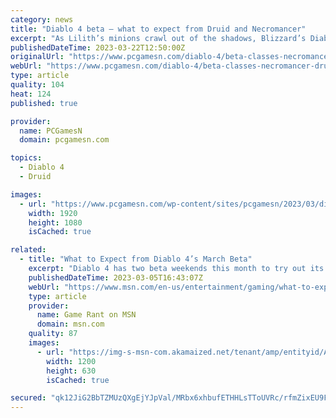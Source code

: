 ```yaml
---
category: news
title: "Diablo 4 beta – what to expect from Druid and Necromancer"
excerpt: "As Lilith’s minions crawl out of the shadows, Blizzard’s Diablo 4 beta has proven that you’ll need to muster all of your strength to send them back to the burning hells. Two new Diablo 4 classes will ..."
publishedDateTime: 2023-03-22T12:50:00Z
originalUrl: "https://www.pcgamesn.com/diablo-4/beta-classes-necromancer-druid"
webUrl: "https://www.pcgamesn.com/diablo-4/beta-classes-necromancer-druid"
type: article
quality: 104
heat: 124
published: true

provider:
  name: PCGamesN
  domain: pcgamesn.com

topics:
  - Diablo 4
  - Druid

images:
  - url: "https://www.pcgamesn.com/wp-content/sites/pcgamesn/2023/03/diablo-4-beta-necromancer-druid-classes.jpg"
    width: 1920
    height: 1080
    isCached: true

related:
  - title: "What to Expect from Diablo 4’s March Beta"
    excerpt: "Diablo 4 has two beta weekends this month to try out its five character classes and earn rewards that will transfer into June's full launch."
    publishedDateTime: 2023-03-05T16:43:07Z
    webUrl: "https://www.msn.com/en-us/entertainment/gaming/what-to-expect-from-diablo-4-s-march-beta/ar-AA18g0hZ"
    type: article
    provider:
      name: Game Rant on MSN
      domain: msn.com
    quality: 87
    images:
      - url: "https://img-s-msn-com.akamaized.net/tenant/amp/entityid/AA18g1Du.img?h=630&w=1200&m=6&q=60&o=t&l=f&f=jpg"
        width: 1200
        height: 630
        isCached: true

secured: "qk12JiG2BbTZMUzQXgEjYJpVal/MRbx6xhbufETHHLsTToUVRc/rfmZixEU9FGDhfA2g7b4h5xjoQArY7IWSzwLMsJJHkNa0dmPVqCiMmUiEEcKqEhhNYFVAt5p5IE0CIm1pkZ7zASCCfrNqRGuQQk+fKQ91X7EnhXiNLu7HDAXPM8l6N0C76G0sM8BFLGsE5pqEyR3xX1AYRTsq9HuD27k2/KIFEwEOlDNBuVpLua833fTXfrcAZKwtu9Wqvuqtnh871Umc/0vIq/Y6ghmkmRogernfo3oA1TAxE0U8MvjDlI8dLyN21TpCFVMmGfbaKoWC3Q1JUv2Tnv+yGTB8XcnZEk9O+Q1PvCNOMko7fA8=;0fhmA8XsJ/7P6HAj9UcF6w=="
---
```


